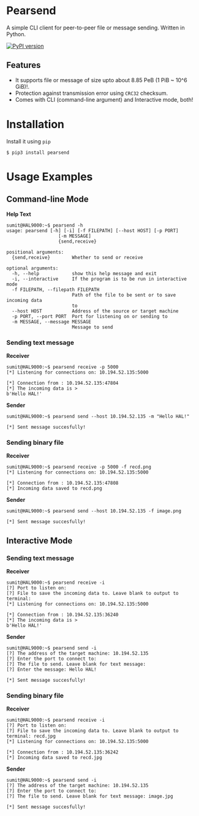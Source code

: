 # Pearsend
A simple CLI client for peer-to-peer file or message sending. Written in Python.

[![PyPI version](https://badge.fury.io/py/pearsend.svg)](https://badge.fury.io/py/pearsend)

## Features

- It supports file or message of size upto about 8.85 PeB (1 PiB ~ 10^6 GiB)!.
- Protection against transmission error using `CRC32` checksum.
- Comes with CLI (command-line argument) and Interactive mode, both!

# Installation

Install it using `pip`
```console
$ pip3 install pearsend
```

# Usage Examples

## Command-line Mode

__Help Text__
```console
sumit@HAL9000:~$ pearsend -h
usage: pearsend [-h] [-i] [-f FILEPATH] [--host HOST] [-p PORT]
                   [-m MESSAGE]
                   {send,receive}

positional arguments:
  {send,receive}        Whether to send or receive

optional arguments:
  -h, --help            show this help message and exit
  -i, --interactive     If the program is to be run in interactive mode
  -f FILEPATH, --filepath FILEPATH
                        Path of the file to be sent or to save incoming data
                        to
  --host HOST           Address of the source or target machine
  -p PORT, --port PORT  Port for listening on or sending to
  -m MESSAGE, --message MESSAGE
                        Message to send
```

### Sending text message

__Receiver__
```console
sumit@HAL9000:~$ pearsend receive -p 5000
[*] Listening for connections on: 10.194.52.135:5000

[*] Connection from : 10.194.52.135:47804
[*] The incoming data is > 
b'Hello HAL!'
```

__Sender__
```console
sumit@HAL9000:~$ pearsend send --host 10.194.52.135 -m "Hello HAL!"

[*] Sent message succesfully!
```

### Sending binary file

__Receiver__
```console
sumit@HAL9000:~$ pearsend receive -p 5000 -f recd.png
[*] Listening for connections on: 10.194.52.135:5000

[*] Connection from : 10.194.52.135:47808
[*] Incoming data saved to recd.png
```

__Sender__
```console
sumit@HAL9000:~$ pearsend send --host 10.194.52.135 -f image.png

[*] Sent message succesfully!
```


## Interactive Mode

### Sending text message 

__Receiver__
```console
sumit@HAL9000:~$ pearsend receive -i
[?] Port to listen on: 
[?] File to save the incoming data to. Leave blank to output to terminal: 
[*] Listening for connections on: 10.194.52.135:5000

[*] Connection from : 10.194.52.135:36240
[*] The incoming data is > 
b'Hello HAL!'
```

__Sender__
```console
sumit@HAL9000:~$ pearsend send -i
[?] The address of the target machine: 10.194.52.135
[?] Enter the port to connect to: 
[?] The file to send. Leave blank for text message: 
[?] Enter the message: Hello HAL!

[*] Sent message succesfully!
```

### Sending binary file

__Receiver__
```console
sumit@HAL9000:~$ pearsend receive -i
[?] Port to listen on: 
[?] File to save the incoming data to. Leave blank to output to terminal: recd.jpg
[*] Listening for connections on: 10.194.52.135:5000

[*] Connection from : 10.194.52.135:36242
[*] Incoming data saved to recd.jpg
```

__Sender__
```console
sumit@HAL9000:~$ pearsend send -i
[?] The address of the target machine: 10.194.52.135
[?] Enter the port to connect to: 
[?] The file to send. Leave blank for text message: image.jpg

[*] Sent message succesfully!
```

